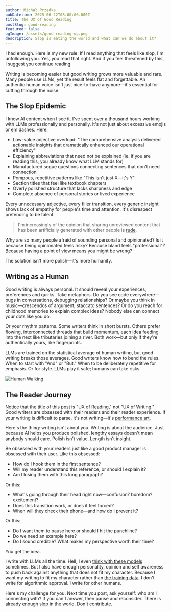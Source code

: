 ```yaml
---
author: Michał Prządka
pubDatetime: 2025-06-22T08:00:00.000Z
title: The UX of Good Reading
postSlug: good-reading
featured: false
ogImage: /assets/good-reading-og.png
description: Slop is eating the world and what can we do about it?
---
```


I had enough. Here is my new rule: If I read anything that feels like slop, I'm unfollowing you. Yes, you read that right. And if you feel threatened by this, I suggest you continue reading.

Writing is becoming easier but good writing grows more valuable and rare. Many people use LLMs, yet the result feels flat and forgettable. An authentic human voice isn't just nice-to-have anymore—it's essential for cutting through the noise.

## The Slop Epidemic

I know AI content when I see it. I've spent over a thousand hours working with LLMs professionally and personally. It's not just about excessive emojis or em dashes. Here:

- Low-value adjective overload: "The comprehensive analysis delivered actionable insights that dramatically enhanced our operational efficiency"
- Explaining abbreviations that need not be explained (ie. if you are reading this, you already know what LLM stands for)
- Manufactured segue questions connecting sentences that don't need connection
- Pompous, repetitive patterns like "This isn't just X—it's Y"
- Section titles that feel like textbook chapters
- Overly polished structure that lacks sharpness and edge
- Complete absence of personal stories or lived experience

Every unnecessary adjective, every filler transition, every generic insight shows lack of empathy for people's time and attention. It's disrespect pretending to be talent.

> I'm increasingly of the opinion that sharing unreviewed content that has been artificially generated with other people is [rude](https://simonwillison.net/2024/May/8/slop/).

Why are so many people afraid of sounding personal and opinionated? Is it because being opinionated feels risky? Because bland feels "professional"? Because having a point of view means you might be wrong?

The solution isn't more polish—it's more humanity.

## Writing as a Human

Good writing is always personal. It should reveal your experiences, preferences and quirks. Take metaphors. Do you see code everywhere—bugs in conversations, debugging relationships? Or maybe you think in music—crescendos of argument, staccato sentences? Or do you reach for childhood memories to explain complex ideas? Nobody else can connect your dots like you do.

Or your rhythm patterns. Some writers think in short bursts. Others prefer flowing, interconnected threads that build momentum, each idea feeding into the next like tributaries joining a river. Both work—but only if they're authentically yours, like fingerprints.

LLMs are trained on the statistical average of human writing, but good writing breaks those averages. Good writers know how to bend the rules. When to start with "And" or "But." When to be deliberately repetitive for emphasis. Or for style. LLMs play it safe; humans can take risks.

![Human Walking](/assets/man-walking-patterns.png)

## The Reader Journey

Notice that the title of this post is "UX of Reading," not "UX of Writing." Good writers are obsessed with their readers and their reader experience. If your writing is difficult to parse, it's not writing—it's [performance art](<https://en.wikipedia.org/wiki/Ulysses_(novel)>).

Here's the thing: writing isn't about you. Writing is about the audience. Just because AI helps you produce polished, lengthy essays doesn't mean anybody should care. Polish isn't value. Length isn't insight.

Be obsessed with your readers just like a good product manager is obsessed with their user. Like this obsessed:

- How do I hook them in the first sentence?
- Will my reader understand this reference, or should I explain it?
- Am I losing them with this long paragraph?

Or this:

- What's going through their head right now—confusion? boredom? excitement?
- Does this transition work, or does it feel forced?
- When will they check their phone—and how do I prevent it?

Or this:

- Do I want them to pause here or should I hit the punchline?
- Do we need an example here?
- Do I sound credible? What makes my perspective worth their time?

You get the idea.

I write with LLMs all the time. Hell, I even [think with these models](https://blog.michalprzadka.com/posts/thinking-with-llms/) sometimes. But I also have enough personality, opinion and self awareness to push back against anything that does not fit my character. Because I want my writing to fit my character rather than [the training data](https://en.wikipedia.org/wiki/Overfitting). I don't write for algorithmic approval. I write for other humans.

Here's my challenge for you. Next time you post, ask yourself: who am I connecting with? If you can't answer, then pause and reconsider. There is already enough slop in the world. Don't contribute.
